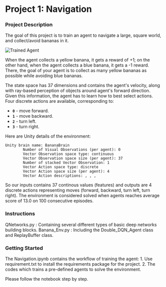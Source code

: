 [//]: # (Image References)

[image1]: https://user-images.githubusercontent.com/10624937/42135619-d90f2f28-7d12-11e8-8823-82b970a54d7e.gif "Trained Agent"

# Project 1: Navigation

### Project Description

The goal of this project is to train an agent to navigate a large, square world, and collect/avoid bananas in it. 

![Trained Agent][image1]

When the agent collects a yellow banana, it gets a reward of +1; on the other hand, when the agent collects a blue banana, it gets  a -1 reward. There, the goal of your agent is to collect as many yellow bananas as possible while avoiding blue bananas.  

The state space has 37 dimensions and contains the agent's velocity, along with ray-based perception of objects around agent's forward direction.  Given this information, the agent has to learn how to best select actions.  Four discrete actions are available, corresponding to:
- **`0`** - move forward.
- **`1`** - move backward.
- **`2`** - turn left.
- **`3`** - turn right.

Here are Unity details of the environment:

```
Unity brain name: BananaBrain
        Number of Visual Observations (per agent): 0
        Vector Observation space type: continuous
        Vector Observation space size (per agent): 37
        Number of stacked Vector Observation: 1
        Vector Action space type: discrete
        Vector Action space size (per agent): 4
        Vector Action descriptions: , , , 
```

So our inputs contains 37 continous values (features) and outputs are 4 discrete actions representing moves (forward, backward, turn left, turn right). The environment is considered solved when agents reaches average score of 13.0 on 100 consecutive episodes.


### Instructions

QNetworks.py : Containing several different types of basic deep networks building blocks.
Banana_Env.py : Including the Double_DQN_Agent class and ReplayBuffer class.

### Getting Started

The Navigation.ipynb contains the workflow of training the agent:
    1. Use requirement.txt to install the requirements package for the project. 
    2. The codes which trains a pre-defined agents to solve the environment.
    
Please follow the notebook step by step.